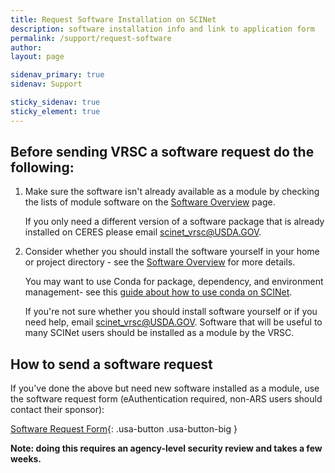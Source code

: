 ```yaml
---
title: Request Software Installation on SCINet
description: software installation info and link to application form
permalink: /support/request-software
author:
layout: page

sidenav_primary: true
sidenav: Support

sticky_sidenav: true
sticky_element: true
---
```


## Before sending VRSC a software request do the following:

1. Make sure the software isn't already available as a module by checking the lists of module software on the [Software Overview](/guide/software) page.

   If you only need a different version of a software package that is already installed on CERES please email [scinet_vrsc@USDA.GOV](mailto:scinet_vrsc@USDA.GOV?subject=software%20request%20-%20add%20different%20version).

2. Consider whether you should install the software yourself in your home or project directory - see the [Software Overview](/guide/software) for more details.

   You may want to use Conda for package, dependency, and environment management- see this [guide about how to use conda on SCINet](/guide/conda).

   If you're not sure whether you should install software yourself or if you need help, email [scinet_vrsc@USDA.GOV](mailto:scinet_vrsc@USDA.GOV?subject=help%20with%20software). Software that will be useful to many SCINet users should be installed as a module by the VRSC.


## How to send a software request
If you've done the above but need new software installed as a module, use the software request form (eAuthentication required, non-ARS users should contact their sponsor):

[Software Request Form](https://e.arsnet.usda.gov/sites/OCIO/scinet/Pages/SCINet-New-Application.aspx){: .usa-button .usa-button-big }

**Note: doing this requires an agency-level security review and takes a few weeks.**
